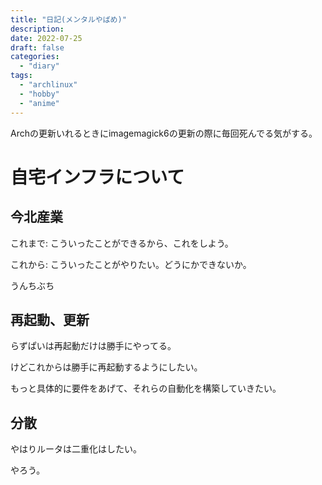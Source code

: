 ```yaml
---
title: "日記(メンタルやばめ)"
description:
date: 2022-07-25
draft: false
categories:
  - "diary"
tags:
  - "archlinux"
  - "hobby"
  - "anime"
---
```


Archの更新いれるときにimagemagick6の更新の際に毎回死んでる気がする。

# 自宅インフラについて

## 今北産業

これまで: こういったことができるから、これをしよう。

これから: こういったことがやりたい。どうにかできないか。

うんちぶち

## 再起動、更新

らずぱいは再起動だけは勝手にやってる。

けどこれからは勝手に再起動するようにしたい。

もっと具体的に要件をあげて、それらの自動化を構築していきたい。

## 分散

やはりルータは二重化はしたい。

やろう。
